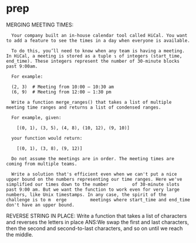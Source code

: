 # prep
MERGING MEETING TIMES:

      Your company built an in-house calendar tool called HiCal. You want to add a feature to see the times in a day when everyone is available.

      To do this, you’ll need to know when any team is having a meeting. In HiCal, a meeting is stored as a tuple ↴ of integers (start_time, end_time). These integers represent the number of 30-minute blocks past 9:00am.

      For example:

      (2, 3)  # Meeting from 10:00 – 10:30 am
      (6, 9)  # Meeting from 12:00 – 1:30 pm

      Write a function merge_ranges() that takes a list of multiple meeting time ranges and returns a list of condensed ranges.

      For example, given:

        [(0, 1), (3, 5), (4, 8), (10, 12), (9, 10)]

      your function would return:

        [(0, 1), (3, 8), (9, 12)]

      Do not assume the meetings are in order. The meeting times are coming from multiple teams.

      Write a solution that's efficient even when we can't put a nice upper bound on the numbers representing our time ranges. Here we've simplified our times down to the number         of 30-minute slots past 9:00 am. But we want the function to work even for very large numbers, like Unix timestamps. In any case, the spirit of the challenge is to m  erge         meetings where start_time and end_time don't have an upper bound. 

REVERSE STRING IN PLACE:
      Write a function that takes a list of characters and reverses the letters in place
      ANS:We swap the first and last characters, then the second and second-to-last characters, and so on until we reach the middle. 

